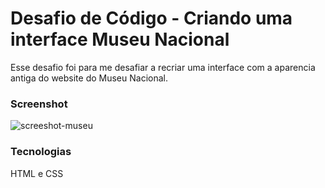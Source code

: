 # Desafio de Código - Criando uma interface Museu Nacional
Esse desafio foi para me desafiar a recriar uma interface com a aparencia antiga do website do Museu Nacional.

### Screenshot
![screeshot-museu](https://github.com/leodatadev/DesafioDeCodigo-Museu-Nacional/assets/141060396/bfb7722c-405c-45b2-968d-bb4580f0bc74)

### Tecnologias
HTML e CSS


